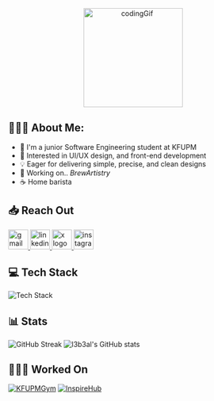 <div align="center">
  <img alt="codingGif" src="https://github.com/l3b3al/l3b3al/blob/main/marginalia-a-person-sitting-in-front-of-a-computer-screen.gif" width="200"  />
</div>

## 👨🏻‍💻 About Me:
* 🏫 I'm a junior Software Engineering student at KFUPM
* 🌱 Interested in UI/UX design, and front-end development
* 💡 Eager for delivering simple, precise, and clean designs
* 🔭 Working on.. _BrewArtistry_
* ☕ Home barista

## 📥 Reach Out
<div align="left">
  <a href="mailto:alabdulaal.alii@gmail.com" target="_blank">
    <img src="https://img.shields.io/static/v1?message=Gmail&logo=gmail&label=&color=000000&logoColor=white&labelColor=&style=for-the-badge" height="40" alt="gmail logo"  />
  </a>
  <a href="https://www.linkedin.com/in/l3b3al" target="_blank">
    <img src="https://img.shields.io/static/v1?message=LinkedIn&logo=linkedin&label=&color=000000&logoColor=white&labelColor=&style=for-the-badge" height="40" alt="linkedin logo"  />
  </a>
  <a href="https://twitter.com/l3b3al" target="_blank">
    <img src="https://img.shields.io/static/v1?message=X&logo=X&label=&color=000000&logoColor=white&labelColor=&style=for-the-badge" height="40" alt="x logo"  />
  </a>
  <a href="https://www.instagram.com/l3b3al/" target="_blank">
    <img src="https://img.shields.io/static/v1?message=Instagram&logo=instagram&label=&color=000000&logoColor=white&labelColor=&style=for-the-badge" height="40" alt="instagram logo"  />
  </a>
</div>

## 💻 Tech Stack
![Tech Stack](https://skillicons.dev/icons?i=css,html,js,ts,tailwind,react,nextjs,astro,dart,flutter,py,java,figma,postman,supabase,vercel,vscode&perline=10)

## 📊 Stats
![GitHub Streak](https://streak-stats.demolab.com/?user=l3b3al&theme=github-dark-blue)
![l3b3al's GitHub stats](https://github-readme-stats.vercel.app/api?username=l3b3al&show_icons=true&theme=github_dark)

## 🙋🏻‍♂️ Worked On
[![KFUPMGym](https://github-readme-stats.vercel.app/api/pin/?username=HassanAlabdulal&repo=KFUPMGym&theme=github_dark)](https://github.com/HassanAlabdulal/KFUPMGym)
[![InspireHub](https://github-readme-stats.vercel.app/api/pin/?username=Mi3liX9&repo=inspirehub&theme=github_dark)](https://github.com/Mi3liX9/inspirehub)
